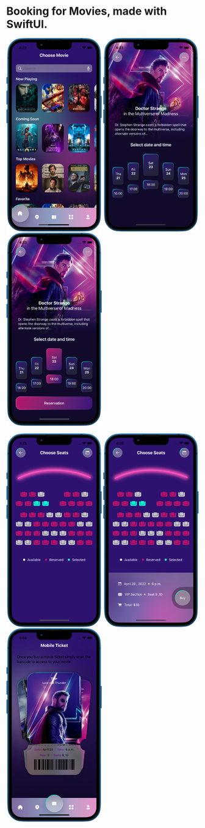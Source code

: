 # Booking for Movies, made with SwiftUI.
<p float="left">
    <img src="screenshots/1.png" width=250> 
    <img src="screenshots/2.png" width=250> 
    <img src="screenshots/3.png" width=250> 
    <br>
    <br>
    <img src="screenshots/4.png" width=250> 
    <img src="screenshots/5.png" width=250> 
    <img src="screenshots/6.png" width=250> 
</p>